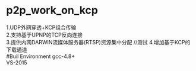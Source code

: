 # p2p_work_on_kcp
1.UDP外网穿透+KCP组合传输  
2.支持基于UPNP的TCP反向连接  
3.提供内网DARWIN流媒体服务器(RTSP)资源集中分配   //测试 
4.增加基于KCP的下载通道  
#Buil Environment
gcc-4.8+  
VS-2015  
